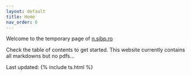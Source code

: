 ```yaml
---
layout: default
title: Home
nav_order: 0
---
```

Welcome to the temporary page of [n.sibp.ro](https://n.sibp.ro)

Check the table of contents to get started. This website currently contains all markdowns but no pdfs...

Last updated: {% include ts.html %}
